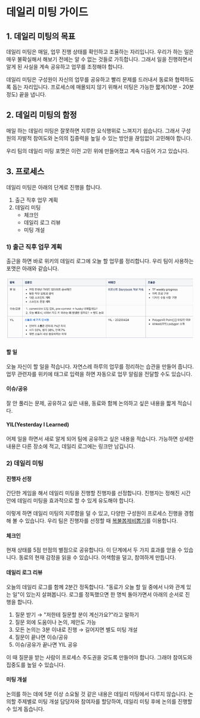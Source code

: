# 데일리 미팅 가이드



## 1. 데일리 미팅의 목표

데일리 미팅은 매일, 업무 진행 상태를 확인하고 조율하는 자리입니다. 우리가 하는 일은 매우 불확실해서 해보기 전에는 알 수 없는 것들로 가득합니다. 그래서 일을 진행하면서 알게 된 사실을 계속 공유하고 업무를 조정해야 합니다.

데일리 미팅은 구성원이 자신의 업무를 공유하고 빨리 문제를 드러내서 동료와 협력하도록 돕는 자리입니다. 프로세스에 매몰되지 않기 위해서 미팅은 가능한 짧게(10분 - 20분 정도) 끝을 냅니다.



## 2. 데일리 미팅의 함정

매일 하는 데일리 미팅은 잘못하면 지루한 요식행위로 느껴지기 쉽습니다. 그래서 구성원의 자발적 참여도와 논의의 집중력을 높일 수 있는 방안을 끊임없이 고민해야 합니다.

우리 팀의 데일리 미팅 포맷은 이런 고민 위에 만들어졌고 계속 다듬어 가고 있습니다.



## 3. 프로세스

데일리 미팅은 아래의 단계로 진행을 합니다.

1. 출근 직후 업무 계획
2. 데일리 미팅
   - 체크인
   - 데일리 로그 리뷰
   - 미팅 개설

### 1) 출근 직후 업무 계획

출근을 하면 바로 위키의 데일리 로그에 오늘 할 업무를 정리합니다. 우리 팀이 사용하는 포맷은 아래와 같습니다.

![daily-log-screenshot](./images/daily-log-screenshot.png)

#### 할 일

오늘 자신이 할 일을 적습니다. 자연스레 하루의 업무를 정리하는 습관을 만들어 줍니다. 업무 관련자를 위키에 태그로 입력을 하면 자동으로 업무 알림을 전달할 수도 있습니다.

#### 이슈/공유

잘 안 풀리는 문제, 공유하고 싶은 내용, 동료와 함께 논의하고 싶은 내용을 짧게 적습니다.

#### YIL(Yesterday I Learned)

어제 일을 하면서 새로 알게 되어 팀에 공유하고 싶은 내용을 적습니다. 가능하면 상세한 내용은 다른 장소에 적고, 데일리 로그에는 링크만 남깁니다.

### 2) 데일리 미팅

#### 진행자 선정

간단한 게임을 해서 데일리 미팅을 진행할 진행자를 선정합니다. 진행자는 정해진 시간 안에 데일리 미팅을 효과적으로 할 수 있게 유도해야 합니다.

이렇게 하면 데일리 미팅의 지루함을 덜 수 있고, 다양한 구성원이 프로세스 진행을 경험해 볼 수 있습니다. 우리 팀은 진행자를 선정할 때 [복불봅제비뽑기](https://apps.apple.com/kr/app/%EB%B3%B5%EB%B6%88%EB%B3%B5-%EC%A0%9C%EB%B9%84%EB%BD%91%EA%B8%B0/id627332548)를 이용합니다. 

#### 체크인

현재 상태를 5점 만점의 별점으로 공유합니다. 이 단계에서 두 가지 효과를 얻을 수 있습니다. 동료의 현재 감정을 읽을 수 있습니다. 어색함을 덜고, 참여하게 만듭니다.

#### 데일리 로그 리뷰

오늘의 데일리 로그를 함께 2분간 정독합니다. "동료가 오늘 할 일 중에서 나와 관계 있는 일"이 있는지 살펴봅니다. 로그를 정독했으면 한 명씩 돌아가면서 아래의 순서로 진행을 합니다.

1. 질문 받기 → "저한테 질문할 분이 계신가요?"라고 말하기
2. 질문 외에 도움이나 논의, 제안도 가능
3. 모든 논의는 3분 이내로 진행 → 길어지면 별도 미팅 개설
4. 질문이 끝나면 이슈/공유
5. 이슈/공유가 끝나면 YIL 공유

이 때 질문을 받는 사람이 프로세스 주도권을 갖도록 만들어야 합니다. 그래야 참여도와 집중도를 높일 수 있습니다.

#### 미팅 개설

논의를 하는 데에 5분 이상 소요될 것 같은 내용은 데일리 미팅에서 다루지 않습니다. 논의할 주제별로 미팅 개설 담당자와 참여자를 할당하여, 데일리 미팅 후에 논의를 진행할 수 있게 돕습니다.

